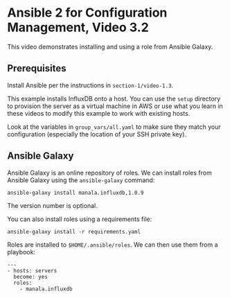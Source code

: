 # Ansible 2 for Configuration Management, Video 3.2

This video demonstrates installing and using a role from Ansible Galaxy.

## Prerequisites

Install Ansible per the instructions in `section-1/video-1.3`.

This example installs InfluxDB onto a host. You can use the `setup` directory
to provision the server as a virtual machine in AWS or use what you learn in
these videos to modify this example to work with existing hosts.

Look at the variables in `group_vars/all.yaml` to make sure they match your
configuration (especially the location of your SSH private key).

## Ansible Galaxy

Ansible Galaxy is an online repository of roles. We can install roles from
Ansible Galaxy using the `ansible-galaxy` command:

```
ansible-galaxy install manala.influxdb,1.0.9
```

The version number is optional.

You can also install roles using a requirements file:

```
ansible-galaxy install -r requirements.yaml
```

Roles are installed to `$HOME/.ansible/roles`. We can then use them from
a playbook:

```
---
- hosts: servers
  become: yes
  roles:
    - manala.influxdb
```
